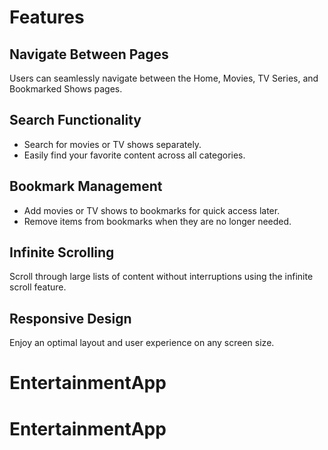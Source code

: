 # Features

## Navigate Between Pages

Users can seamlessly navigate between the Home, Movies, TV Series, and Bookmarked Shows pages.

## Search Functionality

- Search for movies or TV shows separately.
- Easily find your favorite content across all categories.

## Bookmark Management

- Add movies or TV shows to bookmarks for quick access later.
- Remove items from bookmarks when they are no longer needed.

## Infinite Scrolling

Scroll through large lists of content without interruptions using the infinite scroll feature.

## Responsive Design

Enjoy an optimal layout and user experience on any screen size.
# EntertainmentApp
# EntertainmentApp
